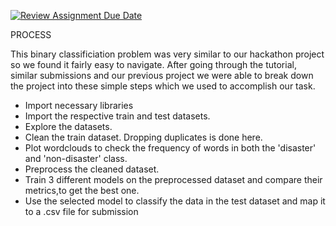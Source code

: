 [![Review Assignment Due Date](https://classroom.github.com/assets/deadline-readme-button-24ddc0f5d75046c5622901739e7c5dd533143b0c8e959d652212380cedb1ea36.svg)](https://classroom.github.com/a/sRMOJrsa)



PROCESS

This binary classificiation problem was very similar to our hackathon project so we found it fairly easy to navigate. After going through the tutorial, similar submissions and our previous project we were able to break down the project into these simple steps which we used to accomplish our task.
- Import necessary libraries
- Import the respective train and test datasets.
- Explore the datasets.
- Clean the train dataset. Dropping duplicates is done here.
- Plot wordclouds to check the frequency of words in both the 'disaster' and 'non-disaster' class.
- Preprocess the cleaned dataset.
- Train 3 different models on the  preprocessed dataset and compare their metrics,to get the best one.
- Use the selected model to classify the data in the test dataset and map it to a .csv file for submission
